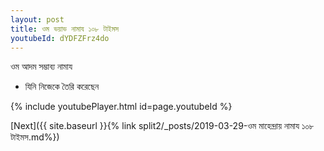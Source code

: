 ```yaml
---
layout: post
title: ওম ভয়াভ নামায ১০৮ টাইমস
youtubeId: dYDFZFrz4do
---
```

 
 
 ওম আদম সম্ভাব্য নামায  
 
 -  যিনি নিজেকে তৈরি করেছেন 
 
  
 
  
 
 
 
 
 
 


{% include youtubePlayer.html id=page.youtubeId %}
 
[Next]({{ site.baseurl }}{% link  split2/_posts/2019-03-29-ওম মাহেন্দ্রায় নামায ১০৮ টাইমস.md%})
 

